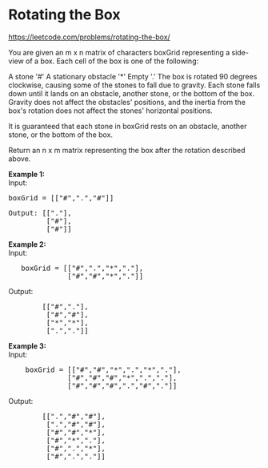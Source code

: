 # Rotating the Box
https://leetcode.com/problems/rotating-the-box/

You are given an m x n matrix of characters boxGrid representing a side-view of a box. Each cell of the box is one of the following:

A stone '#'
A stationary obstacle '*'
Empty '.'
The box is rotated 90 degrees clockwise, causing some of the stones to fall due to gravity. Each stone falls down until it lands on an obstacle, another stone, or the bottom of the box. Gravity does not affect the obstacles' positions, and the inertia from the box's rotation does not affect the stones' horizontal positions.

It is guaranteed that each stone in boxGrid rests on an obstacle, another stone, or the bottom of the box.

Return an n x m matrix representing the box after the rotation described above.


<b>Example 1:</b>\
Input:
<pre>
boxGrid = [["#",".","#"]]
</pre>
<pre>
Output: [["."],
         ["#"],
         ["#"]]
</pre>

<b>Example 2:</b>\
Input:
<pre>
   boxGrid = [["#",".","*","."],
              ["#","#","*","."]]
</pre>
Output:
<pre>
        [["#","."],
         ["#","#"],
         ["*","*"],
         [".","."]]
</pre>

<b>Example 3:</b>\
Input:
<pre>
    boxGrid = [["#","#","*",".","*","."],
              ["#","#","#","*",".","."],
              ["#","#","#",".","#","."]]
</pre>
Output:
<pre>
        [[".","#","#"],
         [".","#","#"],
         ["#","#","*"],
         ["#","*","."],
         ["#",".","*"],
         ["#",".","."]]
</pre>